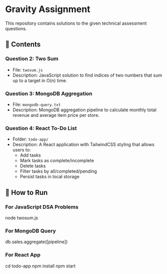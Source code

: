 # Gravity Assignment

This repository contains solutions to the given technical assessment questions.

## 📌 Contents

### Question 2: Two Sum
- File: `twosum.js`
- Description: JavaScript solution to find indices of two numbers that sum up to a target in O(n) time.

### Question 3: MongoDB Aggregation
- File: `mongodb-query.txt`
- Description: MongoDB aggregation pipeline to calculate monthly total revenue and average item price per store.

### Question 4: React To-Do List
- Folder: `todo-app/`
- Description: A React application with TailwindCSS styling that allows users to:
  - Add tasks
  - Mark tasks as complete/incomplete
  - Delete tasks
  - Filter tasks by all/completed/pending
  - Persist tasks in local storage

## 🚀 How to Run

### For JavaScript DSA Problems
node twosum.js

### For MongoDB Query
db.sales.aggregate([pipeline])

### For React App
cd todo-app
npm install
npm start



